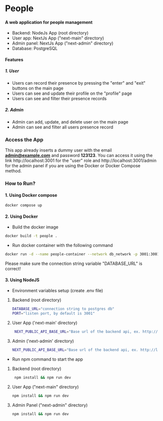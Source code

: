 # People

#### A web application for people management

- Backend: NodeJs App (root directory)
- User app: NextJs App ("next-main" directory)
- Admin panel: NextJs App ("next-admin" directory)
- Database: PostgreSQL

#### Features

##### 1. User

- Users can record their presence by pressing the "enter" and "exit" buttons on the main page
- Users can see and update their profile on the "profile" page
- Users can see and filter their presence records

##### 2. Admin

- Admin can add, update, and delete user on the main page
- Admin can see and filter all users presence record

### Access the App

This app already inserts a dummy user with the email **admin@example.com** and password **123123**. You can access it using the link http://localhost:3001 for the "user" role and http://localhost:3001/admin for the admin panel if you are using the Docker or Docker Compose method.

### How to Run?

#### 1. Using Docker compose

```bash
docker compose up
```

#### 2. Using Docker

- Build the docker image

```bash
docker build -t people .
```

- Run docker container with the following command

```bash
docker run -d --name people-container --network db_network -p 3001:3001 -e DATABASE_URL=postgresql://<USERNAME>:<PASSWORD>@<POSTGRES_HOST>:5432/db_people people
```

Please make sure the connection string variable "DATABASE_URL" is correct!

#### 3. Using NodeJS

- Environment variables setup (create .env file)

1. Backend (root directory)

   ```bash
   DATABASE_URL="connection string to postgres db"
   PORT="listen port, by default is 3001"
   ```

2. User App ('next-main' directory)

   ```bash
    NEXT_PUBLIC_API_BASE_URL="Base url of the backend api, ex. http://localhost:$PORT/api"
   ```

3. Admin ('next-admin' directory)

   ```bash
   NEXT_PUBLIC_API_BASE_URL="Base url of the backend api, ex. http://localhost:$PORT/api"
   ```

- Run npm command to start the app

1. Backend (root directory)
   ```bash
    npm install && npm run dev
   ```
2. User App ("next-main" directory)
   ```bash
   npm install && npm run dev
   ```
3. Admin Panel ("next-admin" directory)
   ```bash
   npm install && npm run dev
   ```
